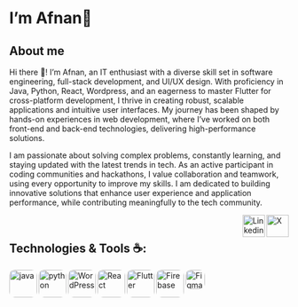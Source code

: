 # I’m Afnan👋

<!--[go and enjoy! :smile: ](http://wayou.github.io/t-rex-runner/)
![chrome offline game cast](assets/screenshot.gif)
[![GitHub Game of Life](https://github4life.herokuapp.com/afnan-farhat.gif?z=6)](https://github4life.herokuapp.com/afnan-farhat)
<img src="https://github.com/afnan-farhat/afnan-farhat/assets/143901435/7c517129-4dfe-4110-b2a9-c0fde5f77f3b" alt="Hello world"  width="1200" height= "350">

<p align="center"> 
  Visitor count<br>
  <img src="https://profile-counter.glitch.me/afnan-farhat/count.svg" />
</p>-->

## About me
Hi there 👋! I’m Afnan, an IT enthusiast with a diverse skill set in software engineering, full-stack development, and UI/UX design. With proficiency in Java, Python, React, Wordpress, and an eagerness to master Flutter for cross-platform development, I thrive in creating robust, scalable applications and intuitive user interfaces. My journey has been shaped by hands-on experiences in web development, where I’ve worked on both front-end and back-end technologies, delivering high-performance solutions.

I am passionate about solving complex problems, constantly learning, and staying updated with the latest trends in tech. As an active participant in coding communities and hackathons, I value collaboration and teamwork, using every opportunity to improve my skills. I am dedicated to building innovative solutions that enhance user experience and application performance, while contributing meaningfully to the tech community.

<a href="https://X.com/Afnantarig" target="_blank">
  <img src="https://github.com/afnan-farhat/afnan-farhat/assets/143901435/e89f4a9c-cd47-42de-a494-6a4d872e64ed" alt="X" align="right" width="40" />
</a> &nbsp;&nbsp;&nbsp;
<a href="https://www.linkedin.com/in/afnan-farhat-b33bb627a?" target="_blank">
  <img src="https://github.com/afnan-farhat/afnan-farhat/assets/143901435/37a7bf35-97b9-4748-be01-4a76442b4645" alt="Linkedin" align="right" width="40" />
</a>




## Technologies & Tools ☕️:

<img src="https://github.com/afnan-farhat/afnan-farhat/assets/143901435/77cdf69d-0e15-4b69-8d51-956d74635686" alt="java" align="left" width="50" style="border-radius: 10px;">&nbsp;&nbsp;&nbsp;
<img src="https://github.com/afnan-farhat/afnan-farhat/assets/143901435/49cba83f-c41d-4b64-b09c-65e8cb533b37" alt="python" align="left" width="50" style="border-radius: 10px;">&nbsp;&nbsp;&nbsp;
<img src="https://github.com/afnan-farhat/afnan-farhat/assets/143901435/c4c99388-636b-4a1c-80ce-04653a09d6aa" alt="WordPress" align="left" width="50" style="border-radius: 10px;">&nbsp;&nbsp;&nbsp;
<img src="https://cdn4.iconfinder.com/data/icons/logos-3/600/React.js_logo-512.png" alt="React" align="left" width="50" style="border-radius: 10px;">&nbsp;&nbsp;&nbsp;
<img src="https://img.icons8.com/fluent/512/flutter.png" alt="Flutter" align="left" width="50" style="border-radius: 10px;">&nbsp;&nbsp;&nbsp;
<img src="https://cdn.iconscout.com/icon/free/png-256/free-firebase-logo-icon-download-in-svg-png-gif-file-formats--technology-social-media-company-brand-vol-3-pack-logos-icons-2944871.png?f=webp" alt="Firebase" align="left" width="50" style="border-radius: 10px;">&nbsp;&nbsp;&nbsp;
<img src="https://cdn.freebiesupply.com/logos/large/2x/figma-1-logo-png-transparent.png" alt="Figma" align="left" width="35" style="border-radius: 10px;">&nbsp;&nbsp;&nbsp;


<!--- [Twitter](https://X.com/Afnantarig)
- [LinkedIn](https://www.linkedin.com/in/afnan-farhat-b33bb627a?)


[![Anurag's GitHub stats-Dark](https://github-readme-stats.vercel.app/api?username=afnan-farhat\&show_icons=true\&theme=codeSTACKr#gh-dark-mode-only)](https://github.com/afnan-farhat/github-readme-stats#responsive-card-theme#codeSTACKr)
[![Anurag's GitHub stats-Light](https://github-readme-stats.vercel.app/api?username=afnan-farhat\&show_icons=true\&theme=default#gh-light-mode-only)](https://github.com/afnan-farhat/github-readme-stats#responsive-card-theme#gh-light-mode-only)

[![Anurag's GitHub stats-Light](https://github-readme-stats.vercel.app/api?username=afnan-farhat\&show_icons=true\&theme=default#gh-light-mode-only)](https://github.com/afnan-farhat/github-readme-stats#responsive-card-theme#gh-light-mode-only)

![Top Langs](https://github-readme-stats.vercel.app/api/top-langs/?username=afnan-farhat&hide_progress=codeSTACKr)
-->
